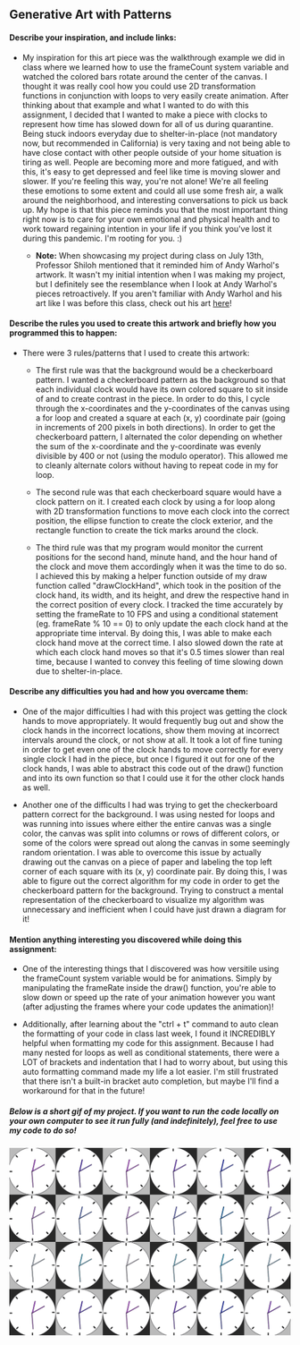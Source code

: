 ## Generative Art with Patterns

#### Describe your inspiration, and include links:

* My inspiration for this art piece was the walkthrough example we did in class where we learned how to use the frameCount system variable and watched the colored bars rotate around the center of the canvas. I thought it was really cool how you could use 2D transformation functions in conjunction with loops to very easily create animation. After thinking about that example and what I wanted to do with this assignment, I decided that I wanted to make a piece with clocks to represent how time has slowed down for all of us during quarantine. Being stuck indoors everyday due to shelter-in-place (not mandatory now, but recommended in California) is very taxing and not being able to have close contact with other people outside of your home situation is tiring as well. People are becoming more and more fatigued, and with this, it's easy to get depressed and feel like time is moving slower and slower. If you're feeling this way, you're not alone! We're all feeling these emotions to some extent and could all use some fresh air, a walk around the neighborhood, and interesting conversations to pick us back up. My hope is that this piece reminds you that the most important thing right now is to care for your own emotional and physical health and to work toward regaining intention in your life if you think you've lost it during this pandemic. I'm rooting for you. :)

  * **Note:** When showcasing my project during class on July 13th, Professor Shiloh mentioned that it reminded him of Andy Warhol's artwork. It wasn't my initial intention when I was making my project, but I definitely see the resemblance when I look at Andy Warhol's pieces retroactively. If you aren't familiar with Andy Warhol and his art like I was before this class, check out his art [here](https://www.google.com/search?q=andy+warhol+artwork&tbm=isch&ved=2ahUKEwicts3E4MrqAhURADQIHY69Bp0Q2-cCegQIABAA&oq=andy+warhol+artwork&gs_lcp=CgNpbWcQAzICCAAyAggAMgIIADICCAAyAggAMgIIADICCAAyAggAMgIIADICCAA6BAgjECc6BwgAELEDEEM6BQgAELEDOgQIABBDUPQKWLkRYIsSaABwAHgAgAFaiAHLBZIBATmYAQCgAQGqAQtnd3Mtd2l6LWltZw&sclient=img&ei=-5kMX9zMFJGA0PEPjvua6Ak&bih=720&biw=767&rlz=1C1CHBF_enUS887US887)!

#### Describe the rules you used to create this artwork and briefly how you programmed this to happen:

* There were 3 rules/patterns that I used to create this artwork:

  * The first rule was that the background would be a checkerboard pattern. I wanted a checkerboard pattern as the background so that each individual clock would have its own colored square to sit inside of and to create contrast in the piece. In order to do this, I cycle through the x-coordinates and the y-coordinates of the canvas using a for loop and created a square at each (x, y) coordinate pair (going in increments of 200 pixels in both directions). In order to get the checkerboard pattern, I alternated the color depending on whether the sum of the x-coordinate and the y-coordinate was evenly divisible by 400 or not (using the modulo operator). This allowed me to cleanly alternate colors without having to repeat code in my for loop.

  * The second rule was that each checkerboard square would have a clock pattern on it. I created each clock by using a for loop along with 2D transformation functions to move each clock into the correct position, the ellipse function to create the clock exterior, and the rectangle function to create the tick marks around the clock.

  * The third rule was that my program would monitor the current positions for the second hand, minute hand, and the hour hand of the clock and move them accordingly when it was the time to do so. I achieved this by making a helper function outside of my draw function called "drawClockHand", which took in the position of the clock hand, its width, and its height, and drew the respective hand in the correct position of every clock. I tracked the time accurately by setting the frameRate to 10 FPS and using a conditional statement (eg. frameRate % 10 == 0) to only update the each clock hand at the appropriate time interval. By doing this, I was able to make each clock hand move at the correct time. I also slowed down the rate at which each clock hand moves so that it's 0.5 times slower than real time, because I wanted to convey this feeling of time slowing down due to shelter-in-place.

#### Describe any difficulties you had and how you overcame them:

* One of the major difficulties I had with this project was getting the clock hands to move appropriately. It would frequently bug out and show the clock hands in the incorrect locations, show them moving at incorrect intervals around the clock, or not show at all. It took a lot of fine tuning in order to get even one of the clock hands to move correctly for every single clock I had in the piece, but once I figured it out for one of the clock hands, I was able to abstract this code out of the draw() function and into its own function so that I could use it for the other clock hands as well. 

* Another one of the difficults I had was trying to get the checkerboard pattern correct for the background. I was using nested for loops and was running into issues where either the entire canvas was a single color, the canvas was split into columns or rows of different colors, or some of the colors were spread out along the canvas in some seemingly random orientation. I was able to overcome this issue by actually drawing out the canvas on a piece of paper and labeling the top left corner of each square with its (x, y) coordinate pair. By doing this, I was able to figure out the correct algorithm for my code in order to get the checkerboard pattern for the background. Trying to construct a mental representation of the checkerboard to visualize my algorithm was unnecessary and inefficient when I could have just drawn a diagram for it! 

#### Mention anything interesting you discovered while doing this assignment:

* One of the interesting things that I discovered was how versitile using the frameCount system variable would be for animations. Simply by manipulating the frameRate inside the draw() function, you're able to slow down or speed up the rate of your animation however you want (after adjusting the frames where your code updates the animation)! 

* Additionally, after learning about the "ctrl + t" command to auto clean the formatting of your code in class last week, I found it INCREDIBLY helpful when formatting my code for this assignment. Because I had many nested for loops as well as conditional statements, there were a LOT of brackets and indentation that I had to worry about, but using this auto formatting command made my life a lot easier. I'm still frustrated that there isn't a built-in bracket auto completion, but maybe I'll find a workaround for that in the future! 

##### Below is a short gif of my project. If you want to run the code locally on your own computer to see it run fully (and indefinitely), feel free to use my code to do so!

![](passingtime.gif)
